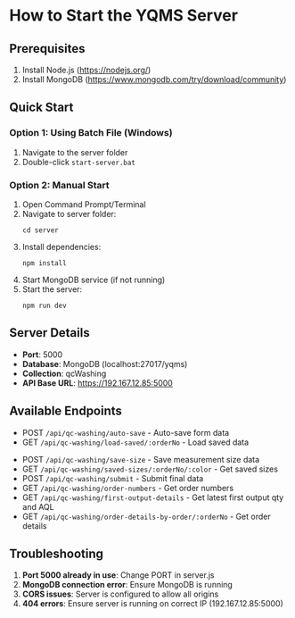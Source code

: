 # How to Start the YQMS Server

## Prerequisites
1. Install Node.js (https://nodejs.org/)
2. Install MongoDB (https://www.mongodb.com/try/download/community)

## Quick Start

### Option 1: Using Batch File (Windows)
1. Navigate to the server folder
2. Double-click `start-server.bat`

### Option 2: Manual Start
1. Open Command Prompt/Terminal
2. Navigate to server folder:
   ```
   cd server
   ```
3. Install dependencies:
   ```
   npm install
   ```
4. Start MongoDB service (if not running)
5. Start the server:
   ```
   npm run dev
   ```

## Server Details
- **Port**: 5000
- **Database**: MongoDB (localhost:27017/yqms)
- **Collection**: qcWashing
- **API Base URL**: https://192.167.12.85:5000

## Available Endpoints
- POST `/api/qc-washing/auto-save` - Auto-save form data
- GET `/api/qc-washing/load-saved/:orderNo` - Load saved data
<!-- - DELETE `/api/qc-washing/clear-auto-save/:id` - Clear auto-save -->
- POST `/api/qc-washing/save-size` - Save measurement size data
- GET `/api/qc-washing/saved-sizes/:orderNo/:color` - Get saved sizes
- POST `/api/qc-washing/submit` - Submit final data
- GET `/api/qc-washing/order-numbers` - Get order numbers
- GET `/api/qc-washing/first-output-details` - Get latest first output qty and AQL
- GET `/api/qc-washing/order-details-by-order/:orderNo` - Get order details

## Troubleshooting
1. **Port 5000 already in use**: Change PORT in server.js
2. **MongoDB connection error**: Ensure MongoDB is running
3. **CORS issues**: Server is configured to allow all origins
4. **404 errors**: Ensure server is running on correct IP (192.167.12.85:5000)